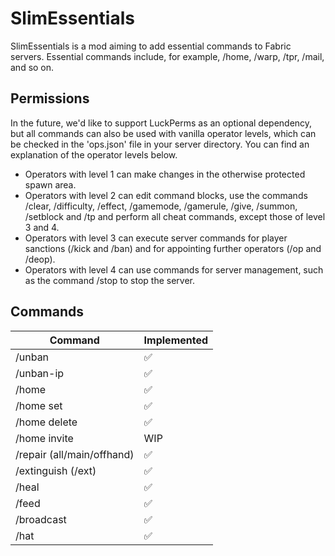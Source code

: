 # SlimEssentials
SlimEssentials is a mod aiming to add essential commands to Fabric servers.
Essential commands include, for example, /home, /warp, /tpr, /mail, and so on.

## Permissions
In the future, we'd like to support LuckPerms as an optional dependency, but all commands can also be used with vanilla operator levels,
which can be checked in the 'ops.json' file in your server directory.
You can find an explanation of the operator levels below.

- Operators with level 1 can make changes in the otherwise protected spawn area.
- Operators with level 2 can edit command blocks, use the commands /clear, /difficulty, /effect, /gamemode, /gamerule, /give, /summon, /setblock and /tp and perform all cheat commands, except those of level 3 and 4.
- Operators with level 3 can execute server commands for player sanctions (/kick and /ban) and for appointing further operators (/op and /deop).
- Operators with level 4 can use commands for server management, such as the command /stop to stop the server.

## Commands
| Command                    | Implemented  |
|----------------------------|--------------|
| /unban                     | ✅            |
| /unban-ip                  | ✅            |
| /home                      | ✅            |
| /home set                  | ✅            |
| /home delete               | ✅            |
| /home invite               | WIP          |
| /repair (all/main/offhand) | ✅            |
| /extinguish (/ext)         | ✅            |
| /heal                      | ✅            |
| /feed                      | ✅            |
| /broadcast                 | ✅            |
| /hat                       | ✅            |